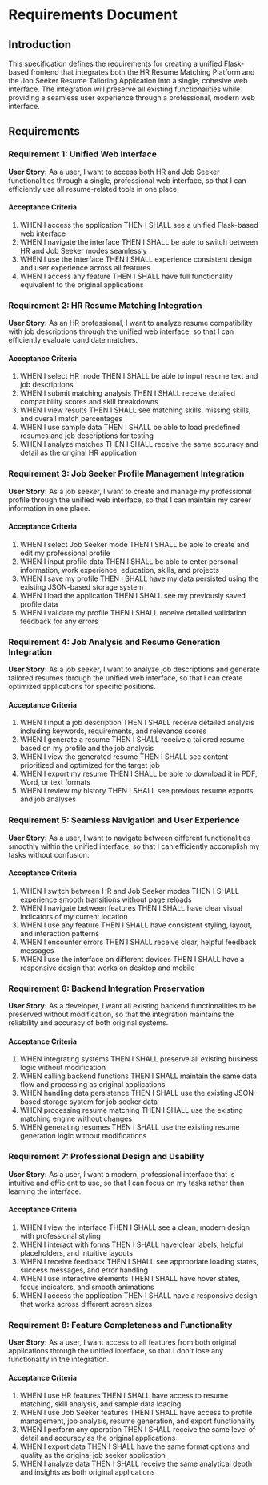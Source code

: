# Requirements Document

## Introduction

This specification defines the requirements for creating a unified Flask-based frontend that integrates both the HR Resume Matching Platform and the Job Seeker Resume Tailoring Application into a single, cohesive web interface. The integration will preserve all existing functionalities while providing a seamless user experience through a professional, modern web interface.

## Requirements

### Requirement 1: Unified Web Interface

**User Story:** As a user, I want to access both HR and Job Seeker functionalities through a single, professional web interface, so that I can efficiently use all resume-related tools in one place.

#### Acceptance Criteria

1. WHEN I access the application THEN I SHALL see a unified Flask-based web interface
2. WHEN I navigate the interface THEN I SHALL be able to switch between HR and Job Seeker modes seamlessly
3. WHEN I use the interface THEN I SHALL experience consistent design and user experience across all features
4. WHEN I access any feature THEN I SHALL have full functionality equivalent to the original applications

### Requirement 2: HR Resume Matching Integration

**User Story:** As an HR professional, I want to analyze resume compatibility with job descriptions through the unified web interface, so that I can efficiently evaluate candidate matches.

#### Acceptance Criteria

1. WHEN I select HR mode THEN I SHALL be able to input resume text and job descriptions
2. WHEN I submit matching analysis THEN I SHALL receive detailed compatibility scores and skill breakdowns
3. WHEN I view results THEN I SHALL see matching skills, missing skills, and overall match percentages
4. WHEN I use sample data THEN I SHALL be able to load predefined resumes and job descriptions for testing
5. WHEN I analyze matches THEN I SHALL receive the same accuracy and detail as the original HR application

### Requirement 3: Job Seeker Profile Management Integration

**User Story:** As a job seeker, I want to create and manage my professional profile through the unified web interface, so that I can maintain my career information in one place.

#### Acceptance Criteria

1. WHEN I select Job Seeker mode THEN I SHALL be able to create and edit my professional profile
2. WHEN I input profile data THEN I SHALL be able to enter personal information, work experience, education, skills, and projects
3. WHEN I save my profile THEN I SHALL have my data persisted using the existing JSON-based storage system
4. WHEN I load the application THEN I SHALL see my previously saved profile data
5. WHEN I validate my profile THEN I SHALL receive detailed validation feedback for any errors

### Requirement 4: Job Analysis and Resume Generation Integration

**User Story:** As a job seeker, I want to analyze job descriptions and generate tailored resumes through the unified web interface, so that I can create optimized applications for specific positions.

#### Acceptance Criteria

1. WHEN I input a job description THEN I SHALL receive detailed analysis including keywords, requirements, and relevance scores
2. WHEN I generate a resume THEN I SHALL receive a tailored resume based on my profile and the job analysis
3. WHEN I view the generated resume THEN I SHALL see content prioritized and optimized for the target job
4. WHEN I export my resume THEN I SHALL be able to download it in PDF, Word, or text formats
5. WHEN I review my history THEN I SHALL see previous resume exports and job analyses

### Requirement 5: Seamless Navigation and User Experience

**User Story:** As a user, I want to navigate between different functionalities smoothly within the unified interface, so that I can efficiently accomplish my tasks without confusion.

#### Acceptance Criteria

1. WHEN I switch between HR and Job Seeker modes THEN I SHALL experience smooth transitions without page reloads
2. WHEN I navigate between features THEN I SHALL have clear visual indicators of my current location
3. WHEN I use any feature THEN I SHALL have consistent styling, layout, and interaction patterns
4. WHEN I encounter errors THEN I SHALL receive clear, helpful feedback messages
5. WHEN I use the interface on different devices THEN I SHALL have a responsive design that works on desktop and mobile

### Requirement 6: Backend Integration Preservation

**User Story:** As a developer, I want all existing backend functionalities to be preserved without modification, so that the integration maintains the reliability and accuracy of both original systems.

#### Acceptance Criteria

1. WHEN integrating systems THEN I SHALL preserve all existing business logic without modification
2. WHEN calling backend functions THEN I SHALL maintain the same data flow and processing as original applications
3. WHEN handling data persistence THEN I SHALL use the existing JSON-based storage system for job seeker data
4. WHEN processing resume matching THEN I SHALL use the existing matching engine without changes
5. WHEN generating resumes THEN I SHALL use the existing resume generation logic without modifications

### Requirement 7: Professional Design and Usability

**User Story:** As a user, I want a modern, professional interface that is intuitive and efficient to use, so that I can focus on my tasks rather than learning the interface.

#### Acceptance Criteria

1. WHEN I view the interface THEN I SHALL see a clean, modern design with professional styling
2. WHEN I interact with forms THEN I SHALL have clear labels, helpful placeholders, and intuitive layouts
3. WHEN I receive feedback THEN I SHALL see appropriate loading states, success messages, and error handling
4. WHEN I use interactive elements THEN I SHALL have hover states, focus indicators, and smooth animations
5. WHEN I access the application THEN I SHALL have a responsive design that works across different screen sizes

### Requirement 8: Feature Completeness and Functionality

**User Story:** As a user, I want access to all features from both original applications through the unified interface, so that I don't lose any functionality in the integration.

#### Acceptance Criteria

1. WHEN I use HR features THEN I SHALL have access to resume matching, skill analysis, and sample data loading
2. WHEN I use Job Seeker features THEN I SHALL have access to profile management, job analysis, resume generation, and export functionality
3. WHEN I perform any operation THEN I SHALL receive the same level of detail and accuracy as the original applications
4. WHEN I export data THEN I SHALL have the same format options and quality as the original job seeker application
5. WHEN I analyze data THEN I SHALL receive the same analytical depth and insights as both original applications
